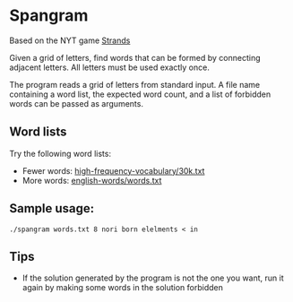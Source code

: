 # Spangram

Based on the NYT game [Strands](https://www.nytimes.com/games/strands)

Given a grid of letters, find words that can be formed by connecting adjacent letters. All letters must be used exactly once.

The program reads a grid of letters from standard input. A file name containing a word list, the expected word count, and a list of forbidden words can be passed as arguments.

## Word lists

Try the following word lists:
- Fewer words: [high-frequency-vocabulary/30k.txt](https://github.com/arstgit/high-frequency-vocabulary/blob/master/30k.txt)
- More words: [english-words/words.txt](https://github.com/dwyl/english-words/blob/master/words.txt)

## Sample usage:

    ./spangram words.txt 8 nori born elelments < in

## Tips

- If the solution generated by the program is not the one you want, run it again by making some words in the solution forbidden
